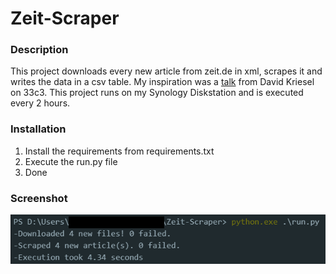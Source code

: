 # Zeit-Scraper
### Description
This project downloads every new article from zeit.de in xml, scrapes it and writes the data in a csv table.
My inspiration was a [talk](https://www.youtube.com/watch?v=-YpwsdRKt8Q) from David Kriesel on 33c3. This project
runs on my Synology Diskstation and is executed every 2 hours.

### Installation
1. Install the requirements from requirements.txt
2. Execute the run.py file
3. Done

### Screenshot
![alt text](https://raw.githubusercontent.com/tomg404/Zeit-Scraper/master/screenshots/Screenshot_1.png)
